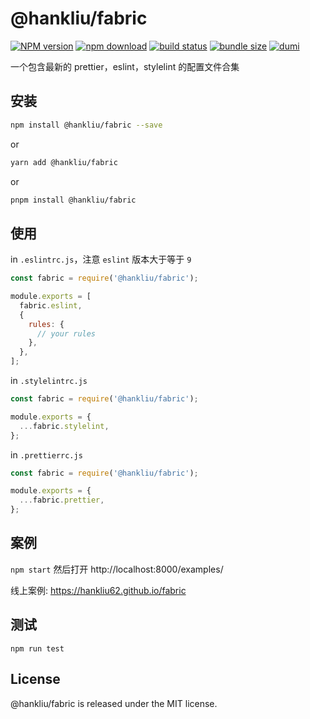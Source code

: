 <!-- @format -->

# @hankliu/fabric

[![NPM version][npm-image]][npm-url] [![npm download][download-image]][download-url] [![build status][github-actions-image]][github-actions-url] [![bundle size][bundlephobia-image]][bundlephobia-url] [![dumi][dumi-image]][dumi-url]

[npm-image]: http://img.shields.io/npm/v/fabric.svg?style=flat-square
[npm-url]: https://www.npmjs.com/package/@hankliu/fabric
[travis-image]: https://img.shields.io/travis/hankliu62/fabric/master?style=flat-square
[github-actions-image]: https://github.com/hankliu62/fabric/workflows/CI/badge.svg
[github-actions-url]: https://github.com/hankliu62/fabric/actions
[download-image]: https://img.shields.io/npm/dm/@hankliu/fabric.svg?style=flat-square
[download-url]: https://npmjs.org/package/@hankliu/fabric
[bundlephobia-url]: https://bundlephobia.com/package/@hankliu/fabric
[bundlephobia-image]: https://badgen.net/bundlephobia/minzip/@hankliu/fabric
[dumi-url]: https://github.com/umijs/dumi
[dumi-image]: https://img.shields.io/badge/docs%20by-dumi-blue?style=flat-square

一个包含最新的 prettier，eslint，stylelint 的配置文件合集

## 安装

```bash
npm install @hankliu/fabric --save
```

or

```bash
yarn add @hankliu/fabric
```

or

```bash
pnpm install @hankliu/fabric
```

## 使用

in `.eslintrc.js`，注意 `eslint` 版本大于等于 `9`

```js
const fabric = require('@hankliu/fabric');

module.exports = [
  fabric.eslint,
  {
    rules: {
      // your rules
    },
  },
];
```

in `.stylelintrc.js`

```js
const fabric = require('@hankliu/fabric');

module.exports = {
  ...fabric.stylelint,
};
```

in `.prettierrc.js`

```js
const fabric = require('@hankliu/fabric');

module.exports = {
  ...fabric.prettier,
};
```

## 案例

`npm start` 然后打开 http://localhost:8000/examples/

线上案例: https://hankliu62.github.io/fabric

## 测试

```
npm run test
```

## License

@hankliu/fabric is released under the MIT license.
